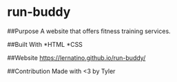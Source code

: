 # run-buddy

##Purpose
A website that offers fitness training services.


##Built With
*HTML
*CSS

##Website
https://lernatino.github.io/run-buddy/

##Contribution
Made with <3 by Tyler
